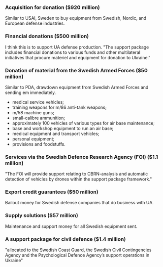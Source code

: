 ### Acquisition for donation ($920 million)
Similar to USAI, Sweden to buy equipment from Swedish, Nordic, and European defense industries.

### Financial donations ($500 million)
I think this is to support UA defense production.
"The support package includes financial donations to various funds and other multilateral initiatives that procure materiel and equipment for donation to Ukraine."

### Donation of material from the Swedish Armed Forces ($50 million)
Similar to PDA, drawdown equipment from Swedish Armed Forces and sending em immediately.
- medical service vehicles;
- training weapons for m/86 anti-tank weapons;
- m/58 machine guns;
- small-calibre ammunition;
- approximately 100 vehicles of various types for air base maintenance;
- base and workshop equipment to run an air base;
- medical equipment and transport vehicles;
- personal equipment;
- provisions and foodstuffs.

### Services via the Swedish Defence Research Agency (FOI) ($1.1 million)
"The FOI will provide support relating to CBRN-analysis and automatic detection of vehicles by drones within the support package framework."

### Export credit guarantees ($50 million)
Bailout money for Swedish defense companies that do business with UA.

### Supply solutions ($57 million)
Maintenance and support money for all Swedish equipment sent.

### A support package for civil defence ($1.4 million)
"allocated to the Swedish Coast Guard, the Swedish Civil Contingencies Agency and the Psychological Defence Agency’s support operations in Ukraine"
